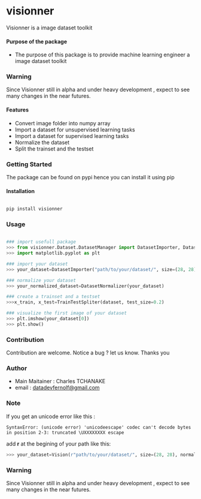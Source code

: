 # visionner
Visionner is a image dataset  toolkit

#### Purpose of the package
+ The purpose of this package is to provide machine learning engineer a image dataset toolkit

### Warning

Since Visionner still in alpha and under heavy development , expect to see many changes in the near futures.

#### Features
+ Convert image folder into numpy array
+ Import a dataset for unsupervised learning tasks
+ Import a dataset for supervised learning tasks
+ Normalize the dataset
+ Split the trainset and the testset


### Getting Started
The package can be found on pypi hence you can install it using pip

#### Installation

```bash

pip install visionner

```

### Usage
```python

### import usefull package
>>> from visionner.Dataset.DatasetManager import DatasetImporter, DatasetNormalizer, TrainTestSpliter
>>> import matplotlib.pyplot as plt 

### import your dataset
>>> your_dataset=DatasetImporter("path/to/your/dataset/", size=(28, 28))

### normalize your dataset
>>> your_normalized_dataset=DatasetNormalizer(your_dataset)

### create a trainset and a testset
>>>x_train, x_test=TrainTestSpliter(dataset, test_size=0.2)

### visualize the first image of your dataset
>>> plt.imshow(your_dataset[0])
>>> plt.show()

```


### Contribution
Contribution are welcome.
Notice a bug ? let us know. Thanks you

### Author
+ Main Maitainer : Charles TCHANAKE
+ email : datadevfernolf@gmail.com 

### Note 

If you get an unicode error like  this :

```
SyntaxError: (unicode error) 'unicodeescape' codec can't decode bytes in position 2-3: truncated \UXXXXXXXX escape

```

add **r** at the begining of your path like this:

```python
>>> your_dataset=Vision(r"path/to/your/dataset/", size=(28, 28), normalize=True)
```

### Warning

Since Visionner still in alpha and under heavy development , expect to see many changes in the near futures.